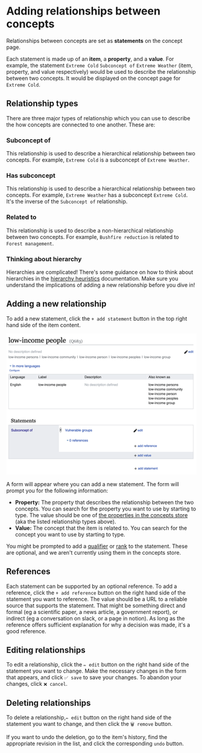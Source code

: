 # Adding relationships between concepts

Relationships between concepts are set as **statements** on the concept page.

Each statement is made up of an **item**, a **property**, and a **value**. For example, the statement `Extreme Cold` `Subconcept of` `Extreme Weather` (item, property, and value respectively) would be used to describe the relationship between two concepts. It would be displayed on the concept page for `Extreme Cold`.

## Relationship types

There are three major types of relationship which you can use to describe the how concepts are connected to one another. These are:

### Subconcept of

This relationship is used to describe a hierarchical relationship between two concepts. For example, `Extreme Cold` is a subconcept of `Extreme Weather`.

### Has subconcept

This relationship is used to describe a hierarchical relationship between two concepts. For example, `Extreme Weather` has a subconcept `Extreme Cold`. It's the inverse of the `Subconcept of` relationship.

### Related to

This relationship is used to describe a non-hierarchical relationship between two concepts. For example, `Bushfire reduction` is related to `Forest management`.

### Thinking about hierarchy

Hierarchies are complicated! There's some guidance on how to think about hierarchies in the [hierarchy heuristics](./hierarchy-heuristics.md) documentation. Make sure you understand the implications of adding a new relationship before you dive in!

## Adding a new relationship

To add a new statement, click the `+ add statement` button in the top right hand side of the item content.

![](./images/edit-item.png)

A form will appear where you can add a new statement. The form will prompt you for the following information:

- **Property:** The property that describes the relationship between the two concepts. You can search for the property you want to use by starting to type. The value should be one of [the properties in the concepts store](https://climatepolicyradar.wikibase.cloud/wiki/Special:ListProperties) (aka the listed relationship types above).
- **Value:** The concept that the item is related to. You can search for the concept you want to use by starting to type.

You might be prompted to add a [qualifier](https://www.wikidata.org/wiki/Help:Qualifiers) or [rank](https://www.wikidata.org/wiki/Help:Ranking) to the statement. These are optional, and we aren't currently using them in the concepts store.

## References

Each statement can be supported by an optional reference. To add a reference, click the `+ add reference` button on the right hand side of the statement you want to reference. The value should be a URL to a reliable source that supports the statement. That might be something direct and formal (eg a scientific paper, a news article, a government report), or indirect (eg a conversation on slack, or a page in notion). As long as the reference offers sufficient explanation for why a decision was made, it's a good reference.

## Editing relationships

To edit a relationship, click the `✏️ edit` button on the right hand side of the statement you want to change. Make the necessary changes in the form that appears, and click `✅ save` to save your changes. To abandon your changes, click `❌ cancel`.

## Deleting relationships

To delete a relationship,`✏️ edit` button on the right hand side of the statement you want to change, and then click the `🗑️ remove` button.

If you want to undo the deletion, go to the item's history, find the appropriate revision in the list, and click the corresponding `undo` button.
